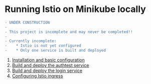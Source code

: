 # Running Istio on Minikube locally

```diff
- UNDER CONSTRUCTION
-
- This project is incomplete and may never be completed!!   
-
- Currently incomplete:
-    * Istio is not yet configured
-    * Only one service is built and deployed 
```

1. [Installation and basic configuration](Install.md)
2. [Build and deploy the authtest service](svc-authtest)
3. [Build and deploy the login service](svc-login.md)
4. [Configuring Istio ingress](istio.md)

